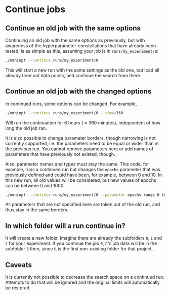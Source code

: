 # Continue jobs

<!-- How to continue jobs after they have been run already -->

<!-- Category: Preparations, Basics and Setup -->

<div id="toc"></div>

## Continue an old job with the same options

Continuing an old job with the same options as previously, but with awareness of the hyperparameter-constellations
that have already been tested, is as simple as this, assuming your job is in `runs/my_experiment/0`:

```bash
./omniopt --continue runs/my_experiment/0
```

This will start a new run with the same settings as the old one, but load all already tried out data points, and
continue the search from there.

## Continue an old job with the changed options

In continued runs, some options can be changed. For example,

```bash
./omniopt --continue runs/my_experiment/0 --time=360
```

Will run the continuation for 6 hours ( = 360 minutes), independent of how long the old job ran.

It is also possible to change parameter borders, though narrowing is not currently supported, i.e.
the parameters need to be equal or wider than in the previous run. You cannot remove parameters here or add
names of parameters that have previously not existed, though.

Also, parameter names and types must stay the same. This code, for example, runs a continued run but changes
the `epochs` parameter that was previously defined and could have been, for example, between 0 and 10. In
this new run, all old values will be considered, but new values of epochs can be between 0 and 1000.

```bash
./omniopt --continue runs/my_experiment/0 --parameter epochs range 0 1000 int
```

All parameters that are not specified here are taken out of the old run, and thus stay in the same borders.

## In which folder will a run continue in?

It will create a new folder. Imagine there are already the subfolders `0`, `1` and `2` for your
experiment. If you continue the job `0`, it's job data will be in the subfolder `3` then, since it is the first
non-existing folder for that project..

## Caveats

It is currently not possible to decrease the search space on a continued run. Attempts to do that will be ignored and the
original limits will automatically be restored.
